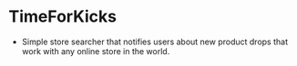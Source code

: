 # TimeForKicks
* Simple store searcher that notifies users about new product drops that work with any online store in the world.
